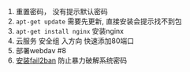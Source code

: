 1. 重置密码， 没有提示默认密码
2. `apt-get update` 需要先更新, 直接安装会提示找不到包
3. `apt-get install nginx` 安装nginx 
4. 云服务 安全组 入方向 快速添加80端口 
5. 部署webdav #8 
6. [安装fail2ban](https://github.com/wangdoc/ssh-tutorial/blob/main/docs/fail2ban.md) 防止暴力破解系统密码 